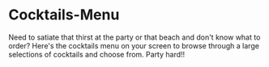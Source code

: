 # Cocktails-Menu

Need to satiate that thirst at the party or that beach and don't know what to order? Here's the cocktails menu on your screen to browse through a large selections of cocktails and choose from.
Party hard!!
